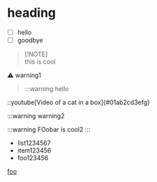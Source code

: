 # heading

- [ ] hello
- [ ] goodbye

> \[!NOTE]\
> this is cool

:warning: warning1

> :::warning hello

::youtube[Video of a cat in a box]{#01ab2cd3efg}


:::warning warning2

:::warning
FOobar is cool2
:::

- list1234567
- item123456
- foo123456

[foo](https://www.me.com?foo=a&b=bar)
